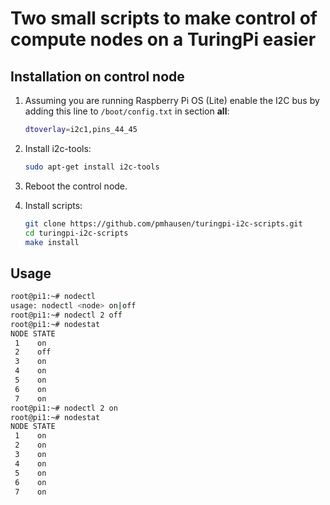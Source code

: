 Two small scripts to make control of compute nodes on a TuringPi easier
=======================================================================

Installation on control node
----------------------------

1. Assuming you are running Raspberry Pi OS (Lite) enable the I2C bus by adding this line to `/boot/config.txt` in section **all**:

   ```sh
   dtoverlay=i2c1,pins_44_45
   ```

2. Install i2c-tools:

   ```sh
   sudo apt-get install i2c-tools
   ```

3. Reboot the control node.

4. Install scripts:

   ```sh
   git clone https://github.com/pmhausen/turingpi-i2c-scripts.git
   cd turingpi-i2c-scripts
   make install
   ```

Usage
-----

```sh
root@pi1:~# nodectl
usage: nodectl <node> on|off
root@pi1:~# nodectl 2 off
root@pi1:~# nodestat
NODE STATE
 1    on
 2    off
 3    on
 4    on
 5    on
 6    on
 7    on
root@pi1:~# nodectl 2 on
root@pi1:~# nodestat
NODE STATE
 1    on
 2    on
 3    on
 4    on
 5    on
 6    on
 7    on
```
